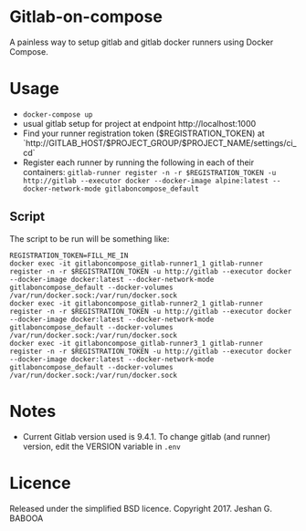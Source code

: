 
# Gitlab-on-compose
A painless way to setup gitlab and gitlab docker runners using Docker Compose.

# Usage
- `docker-compose up`
- usual gitlab setup for project at endpoint http://localhost:1000
- Find your runner registration token ($REGISTRATION_TOKEN) at `http://GITLAB_HOST/$PROJECT_GROUP/$PROJECT_NAME/settings/ci_cd`
- Register each runner by running the following in each of their containers: `gitlab-runner register -n -r $REGISTRATION_TOKEN -u http://gitlab --executor docker --docker-image alpine:latest --docker-network-mode gitlaboncompose_default`


## Script
The script to be run will be something like:
````
REGISTRATION_TOKEN=FILL_ME_IN
docker exec -it gitlaboncompose_gitlab-runner1_1 gitlab-runner register -n -r $REGISTRATION_TOKEN -u http://gitlab --executor docker --docker-image docker:latest --docker-network-mode gitlaboncompose_default --docker-volumes /var/run/docker.sock:/var/run/docker.sock
docker exec -it gitlaboncompose_gitlab-runner2_1 gitlab-runner register -n -r $REGISTRATION_TOKEN -u http://gitlab --executor docker --docker-image docker:latest --docker-network-mode gitlaboncompose_default --docker-volumes /var/run/docker.sock:/var/run/docker.sock 
docker exec -it gitlaboncompose_gitlab-runner3_1 gitlab-runner register -n -r $REGISTRATION_TOKEN -u http://gitlab --executor docker --docker-image docker:latest --docker-network-mode gitlaboncompose_default --docker-volumes /var/run/docker.sock:/var/run/docker.sock
````

# Notes
- Current Gitlab version used is 9.4.1. To change gitlab (and runner) version, edit the VERSION variable in `.env`

# Licence
Released under the simplified BSD licence.
Copyright 2017. Jeshan G. BABOOA

